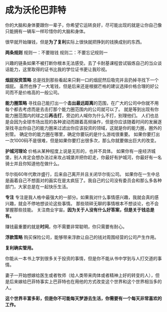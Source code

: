 # 成为沃伦巴菲特


你的大脑和身体要跟你一辈子，你希望它运转良好，尽可能出现的就是让你自己像只能拥有一辆车一样珍惜你的大脑和身体。

很早就开始赚钱，但是**为了复利**实际上很快就把挣到的钱换成别的东西。


**两条规则**
规则一：不要赔钱
规则二：不要忘记规则一


兴趣的链条如果不被打断你根本无法感受。去了卡耐基课程尝试锻炼自己的当众谈话能力，这里取得的证书比我的学位证书更让我珍视。

**烟屁投资策略**
总是找到那些看起来只剩一口的烟屁然后吸完并且扔掉寻找下一个烟屁。
虽然也挣了一大笔钱，但是后来还是根据芒格的建议选择价格合理的好公司而不是价格高的一般公司。

**能力圈策略**
寻找自己能打出一个**击出最远距离**的范围，在广大的公司中你就不用每个都去考虑而是去击打那个能力圈范围内的公司就可以了。
就是等到出现有你能力圈范围内的球之后**再击打**，旁边的人喊你为什么不打，别理他们。
人们也总是会因为全球市场出现的各种波动而跟着高频操作，但是你应该随着时间的发展逐渐找寻出你自己的能力圈来过滤出你应该投资的领域，这就是你的能力圈，圈外的别管。
确定你的能力圈在哪里，确定你要玩的是什么游戏很重要。
如果你要打出一次1000码不是很难，但是如果你要打出很多次，那么你就要做出巨大的改变。 




**护城河理论**
价格从某种程度上说是无形的，也并不具体。
如果你有一座经济城堡，别人肯定会想办法过来攻占城堡并把你赶走，你最好有护城河，你最好有一名骑士并且你知道他在做什么。

华尔街60年代欺诈盛行，后来自己离开并且关闭华尔街公司。
如果你在一生中总是画着自己不想面对的画实在是太疯狂了。我自己的公司没有委员会和那么多各种部门，大家总是在一起快乐生活。

**专注**
专注是我人格中最强大的一部分。如果我对什么事情感兴趣，我就会真的感兴趣，就会不停地想谈论这些事情。
那些琐碎无聊的事情根本不想谈论，也不会掌握那些技能。
关注商业宇宙。**因为关于人没有什么好答案，但是关于钱总是有。**


赚钱最重要的就是**时间**，你不需要非常聪明，你只需要有耐心。


**浮款策略**
购买保险公司，能够带来浮款让自己的钱对周围经营的公司产生作用。

**复利确实管用。**

你能从一本书上学到很多关于投资的事情，但是你不能从书中学到与人打交道的事情。

妻子一开始想嫁给医生或者牧师（给人类带来肉体或者精神上好的转变的人），但是后来嫁给巴菲特事实上巴菲特也在用他的方式改变这个世界和这个世界相当多的人。

**这个世界丰富多彩，但是你不可能每天梦游去生活，你需要有一个每天非常喜欢的工作。**





